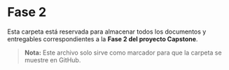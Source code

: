 # Fase 2

Esta carpeta está reservada para almacenar todos los documentos y entregables correspondientes a la **Fase 2 del proyecto Capstone**.


> **Nota:** Este archivo solo sirve como marcador para que la carpeta se muestre en GitHub.

